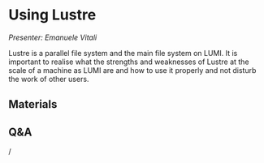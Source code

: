 # Using Lustre

*Presenter: Emanuele Vitali*

Lustre is a parallel file system and the main file system on LUMI.
It is important to realise what the strengths and weaknesses of Lustre at the
scale of a machine as LUMI are and how to use it properly and not disturb the
work of other users.


## Materials

<!--
Materials will be made available after the lecture
-->

<!--
<video src="https://462000265.lumidata.eu/2day-20251020/recordings/203-Lustre.mp4" controls="controls"></video>

-   A video recording will follow.

-   [Slides](https://462000265.lumidata.eu/2day-20251020/files/LUMI-2day-20251020-203-Lustre.pdf)

-   [Course notes](203-Lustre.md) (based on a previous version of the talk.)

<!--
Archived materials on LUMI:

-   Slides: `/appl/local/training/2day-20251020/files/LUMI-2day-20251020-203-Lustre.pdf`

-   Recording: `/appl/local/training/2day-20251020/recordings/203-Lustre.mp4`
-->


## Q&A

/
